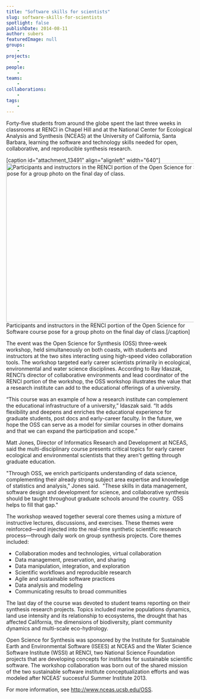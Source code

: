 ```yaml
---
title: "Software skills for scientists"
slug: software-skills-for-scientists
spotlight: false
publishDate: 2014-08-11
author: subers
featuredImage: null
groups:
    - 
projects:
    - 
people:
    - 
teams: 
    - 
collaborations:
    - 
tags:
    - 
---
```

Forty-five students from around the globe spent the last three weeks in classrooms at RENCI in Chapel Hill and at the National Center for Ecological Analysis and Synthesis (NCEAS) at the University of California, Santa Barbara, learning the software and technology skills needed for open, collaborative, and reproducible synthesis research.

[caption id="attachment_13491" align="alignleft" width="640"]<img class="size-news-large wp-image-13491" src="https://renci.org/wp-content/uploads/2014/08/group-pic-ncds1-640x426.jpg" alt="Participants and instructors in the RENCI portion of the Open Science for Software course pose for a group photo on the final day of class. " width="640" height="426" /> Participants and instructors in the RENCI portion of the Open Science for Software course pose for a group photo on the final day of class.[/caption]

<!--more-->

The event was the Open Science for Synthesis (OSS) three-week workshop, held simultaneously on both coasts, with students and instructors at the two sites interacting using high-speed video collaboration tools. The workshop targeted early career scientists primarily in ecological, environmental and water science disciplines. According to Ray Idaszak, RENCI’s director of collaborative environments and lead coordinator of the RENCI portion of the workshop, the OSS workshop illustrates the value that a research institute can add to the educational offerings of a university.

“This course was an example of how a research institute can complement the educational infrastructure of a university,” Idaszak said. “It adds flexibility and deepens and enriches the educational experience for graduate students, post docs and early-career faculty. In the future, we hope the OSS can serve as a model for similar courses in other domains and that we can expand the participation and scope.”

Matt Jones, Director of Informatics Research and Development at NCEAS, said the multi-disciplinary course presents critical topics for early career ecological and environmental scientists that they aren't getting through graduate education.

"Through OSS, we enrich participants understanding of data science, complementing their already strong subject area expertise and knowledge of statistics and analysis," Jones said.  "These skills in data management, software design and development for science, and collaborative synthesis should be taught throughout graduate schools around the country.  OSS helps to fill that gap."

The workshop weaved together several core themes using a mixture of instructive lectures, discussions, and exercises. These themes were reinforced—and injected into the real-time synthetic scientific research process—through daily work on group synthesis projects. Core themes included:
<ul>
	<li>Collaboration modes and technologies, virtual collaboration</li>
	<li>Data management, preservation, and sharing</li>
	<li>Data manipulation, integration, and exploration</li>
	<li>Scientific workflows and reproducible research</li>
	<li>Agile and sustainable software practices</li>
	<li>Data analysis and modeling</li>
	<li>Communicating results to broad communities</li>
</ul>
The last day of the course was devoted to student teams reporting on their synthesis research projects. Topics included marine populations dynamics, land use intensity and its relationship to ecosystems, the drought that has affected California, the dimensions of biodiversity, plant community dynamics and multi-scale eco-hydrology.

Open Science for Synthesis was sponsored by the Institute for Sustainable Earth and Environmental Software (ISEES) at NCEAS and the Water Science Software Institute (WSSI) at RENCI, two National Science Foundation projects that are developing concepts for institutes for sustainable scientific software. The workshop collaboration was born out of the shared mission of the two sustainable software institute conceptualization efforts and was modeled after NCEAS’ successful Summer Institute 2013.

For more information, see <a href="http://www.nceas.ucsb.edu/OSS">http://www.nceas.ucsb.edu/OSS</a>.
